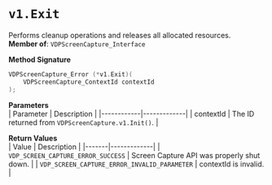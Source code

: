 # `v1.Exit`
Performs cleanup operations and releases all allocated resources.  
**Member of**: `VDPScreenCapture_Interface`  

**Method Signature**  
```c
VDPScreenCapture_Error (*v1.Exit)(
    VDPScreenCapture_ContextId contextId
);
```

**Parameters**  
| Parameter  | Description |
|------------|-------------|
| contextId  | The ID returned from `VDPScreenCapture.v1.Init()`. |

**Return Values**  
| Value | Description |
|-------|-------------|
| `VDP_SCREEN_CAPTURE_ERROR_SUCCESS` | Screen Capture API was properly shut down. |
| `VDP_SCREEN_CAPTURE_ERROR_INVALID_PARAMETER` | contextId is invalid. |


